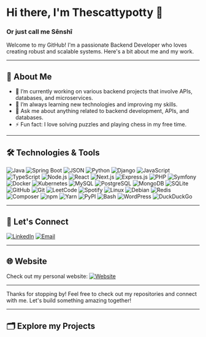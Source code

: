 # Hi there, I'm Thescattypotty 👋
### Or just call me Sênshî 

Welcome to my GitHub! I'm a passionate Backend Developer who loves creating robust and scalable systems. Here's a bit about me and my work.

---

## 🚀 About Me

- 🔭 I’m currently working on various backend projects that involve APIs, databases, and microservices.
- 🌱 I’m always learning new technologies and improving my skills.
- 💬 Ask me about anything related to backend development, APIs, and databases.
- ⚡ Fun fact: I love solving puzzles and playing chess in my free time.

---

## 🛠️ Technologies & Tools

![Java](https://img.shields.io/badge/Java-ED8B00?logo=java&logoColor=white)
![Spring Boot](https://img.shields.io/badge/Spring%20Boot-6DB33F?logo=springboot&logoColor=fff)
![JSON](https://img.shields.io/badge/JSON-000?logo=json&logoColor=fff)
![Python](https://img.shields.io/badge/Python-3776AB?logo=python&logoColor=white)
![Django](https://img.shields.io/badge/Django-%23092E20.svg?logo=django&logoColor=white)
![JavaScript](https://img.shields.io/badge/JavaScript-F7DF1E?logo=javascript&logoColor=000)
![TypeScript](https://img.shields.io/badge/TypeScript-3178C6?logo=typescript&logoColor=fff)
![Node.js](https://img.shields.io/badge/Node.js-339933?logo=nodedotjs&logoColor=white)
![React](https://img.shields.io/badge/React-%2320232a.svg?logo=react&logoColor=%2361DAFB)
![Next.js](https://img.shields.io/badge/Next.js-black?logo=next.js&logoColor=white)
![Express.js](https://img.shields.io/badge/Express.js-000000?logo=express&logoColor=white)
![PHP](https://img.shields.io/badge/php-%23777BB4.svg?&logo=php&logoColor=white)
![Symfony](https://img.shields.io/badge/Symfony-black?logo=symfony)
![Docker](https://img.shields.io/badge/Docker-2496ED?logo=docker&logoColor=white)
![Kubernetes](https://img.shields.io/badge/Kubernetes-326CE5?logo=kubernetes&logoColor=white)
![MySQL](https://img.shields.io/badge/MySQL-4479A1?logo=mysql&logoColor=fff)
![PostgreSQL](https://img.shields.io/badge/PostgreSQL-336791?logo=postgresql&logoColor=white)
![MongoDB](https://img.shields.io/badge/MongoDB-47A248?logo=mongodb&logoColor=white)
![SQLite](https://img.shields.io/badge/SQLite-%2307405e.svg?logo=sqlite&logoColor=white)
![GitHub](https://img.shields.io/badge/GitHub-%23121011.svg?logo=github&logoColor=white)
![Git](https://img.shields.io/badge/Git-F05032?logo=git&logoColor=white)
![LeetCode](https://img.shields.io/badge/LeetCode-000000?logo=LeetCode&logoColor=#d16c06)
![Spotify](https://img.shields.io/badge/Spotify-1ED760?logo=spotify&logoColor=white)
![Linux](https://img.shields.io/badge/Linux-FCC624?logo=linux&logoColor=white)
![Debian](https://img.shields.io/badge/Debian-A81D33?logo=debian&logoColor=fff)
![Redis](https://img.shields.io/badge/Redis-%23DD0031.svg?logo=redis&logoColor=white)
![Composer](https://img.shields.io/badge/Composer-885630?logo=composer&logoColor=fff)
![npm](https://img.shields.io/badge/npm-CB3837?logo=npm&logoColor=fff)
![Yarn](https://img.shields.io/badge/Yarn-2C8EBB?logo=yarn&logoColor=fff)
![PyPI](https://img.shields.io/badge/PyPI-3775A9?logo=pypi&logoColor=fff)
![Bash](https://img.shields.io/badge/Bash-4EAA25?logo=gnubash&logoColor=fff)
![WordPress](https://img.shields.io/badge/WordPress-%2321759B.svg?logo=wordpress&logoColor=white)
![DuckDuckGo](https://img.shields.io/badge/DuckDuckGo-FF5722?logo=duckduckgo&logoColor=white)

---

## 🔗 Let's Connect

[![LinkedIn](https://img.shields.io/badge/LinkedIn-0077B5?style=for-the-badge&logo=linkedin&logoColor=white)](https://www.linkedin.com/in/yahya-bennis-3a2ba425b/)
[![Email](https://img.shields.io/badge/Email-D14836?style=for-the-badge&logo=gmail&logoColor=white)](mailto:bennis-yahya@outlook.com)

---

## 🌐 Website

Check out my personal website: [![Website](https://img.shields.io/website-up-down-green-red/http/shields.io.svg)](https://bennis-yahya.vercel.app/)

---

Thanks for stopping by! Feel free to check out my repositories and connect with me. Let's build something amazing together!

---

## 🗂️ Explore my Projects
